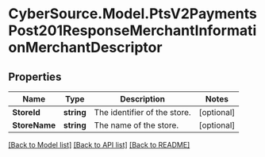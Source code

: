# CyberSource.Model.PtsV2PaymentsPost201ResponseMerchantInformationMerchantDescriptor
## Properties

Name | Type | Description | Notes
------------ | ------------- | ------------- | -------------
**StoreId** | **string** | The identifier of the store.  | [optional] 
**StoreName** | **string** | The name of the store.  | [optional] 

[[Back to Model list]](../README.md#documentation-for-models) [[Back to API list]](../README.md#documentation-for-api-endpoints) [[Back to README]](../README.md)

